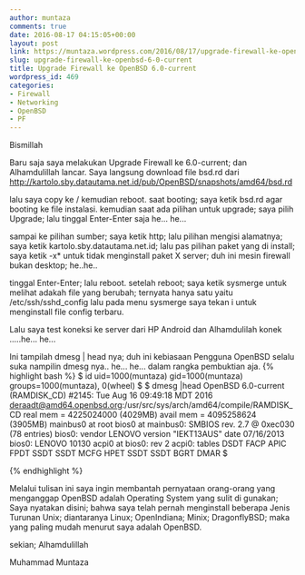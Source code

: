 ```yaml
---
author: muntaza
comments: true
date: 2016-08-17 04:15:05+00:00
layout: post
link: https://muntaza.wordpress.com/2016/08/17/upgrade-firewall-ke-openbsd-6-0-current/
slug: upgrade-firewall-ke-openbsd-6-0-current
title: Upgrade Firewall ke OpenBSD 6.0-current
wordpress_id: 469
categories:
- Firewall
- Networking
- OpenBSD
- PF
---
```


Bismillah

Baru saja saya melakukan Upgrade Firewall ke 6.0-current; dan Alhamdulillah lancar. Saya langsung download file bsd.rd dari http://kartolo.sby.datautama.net.id/pub/OpenBSD/snapshots/amd64/bsd.rd

lalu saya copy ke / kemudian reboot.
saat booting; saya ketik bsd.rd agar booting ke file instalasi.
kemudian saat ada pilihan untuk upgrade; saya pilih Upgrade; lalu tinggal Enter-Enter saja he... he...

sampai ke pilihan sumber; saya ketik http; lalu pilihan mengisi alamatnya; saya ketik kartolo.sby.datautama.net.id;
lalu pas pilihan paket yang di install; saya ketik -x* untuk tidak menginstall paket X server; duh ini mesin firewall bukan desktop; he..he..

tinggal Enter-Enter; lalu reboot. setelah reboot; saya ketik sysmerge untuk melihat adakah file yang berubah; ternyata hanya satu yaitu /etc/ssh/sshd_config lalu pada menu sysmerge saya tekan i untuk menginstall file config terbaru.

Lalu saya test koneksi ke server dari HP Android dan Alhamdulilah konek .....he... he...


Ini tampilah dmesg | head nya; duh ini kebiasaan Pengguna OpenBSD selalu suka nampilin dmesg nya.. he... he... dalam rangka pembuktian aja.
{% highlight bash %}
$ id
uid=1000(muntaza) gid=1000(muntaza) groups=1000(muntaza), 0(wheel)
$
$ dmesg |head
OpenBSD 6.0-current (RAMDISK_CD) #2145: Tue Aug 16 09:49:18 MDT 2016
    deraadt@amd64.openbsd.org:/usr/src/sys/arch/amd64/compile/RAMDISK_CD
real mem = 4225024000 (4029MB)
avail mem = 4095258624 (3905MB)
mainbus0 at root
bios0 at mainbus0: SMBIOS rev. 2.7 @ 0xec030 (78 entries)
bios0: vendor LENOVO version "IEKT13AUS" date 07/16/2013
bios0: LENOVO 10130
acpi0 at bios0: rev 2
acpi0: tables DSDT FACP APIC FPDT SSDT SSDT MCFG HPET SSDT SSDT BGRT DMAR
$


{% endhighlight %}

Melalui tulisan ini saya ingin membantah pernyataan orang-orang yang menganggap OpenBSD adalah Operating System yang sulit di gunakan; Saya nyatakan disini; bahwa saya telah pernah menginstall beberapa Jenis Turunan Unix; diantaranya Linux; OpenIndiana; Minix; DragonflyBSD; maka yang paling mudah menurut saya adalah OpenBSD.



sekian; Alhamdulillah


Muhammad Muntaza




